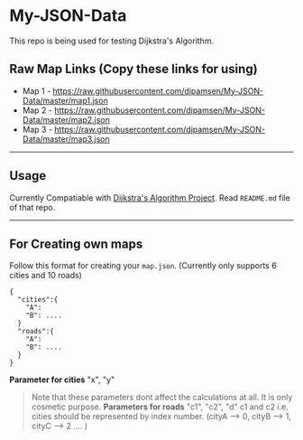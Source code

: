 # My-JSON-Data
This repo is being used for testing Dijkstra's Algorithm.
## Raw Map Links (Copy these links for using)
- Map 1 - https://raw.githubusercontent.com/dipamsen/My-JSON-Data/master/map1.json
- Map 2 - https://raw.githubusercontent.com/dipamsen/My-JSON-Data/master/map2.json
- Map 3 - https://raw.githubusercontent.com/dipamsen/My-JSON-Data/master/map3.json
___
## Usage
Currently Compatiable with [Dijkstra's Algorithm Project](https://github.com/dipamsen/Dijkstra-s-algorithm).
Read `README.md` file of that repo.
___
## For Creating own maps
Follow this format for creating your `map.json`.
(Currently only supports 6 cities and 10 roads)
```
{
  "cities":{
    "A":
    "B": ....
  }
  "roads":{
    "A":
    "B": ....
  }
}
```
**Parameter for cities**
"x", "y"    
> Note that these parameters dont affect the calculations at all. It is only cosmetic purpose.
**Parameters for roads**
"c1", "c2", "d"
> c1 and c2 i.e. cities should be represented by index number. (cityA --> 0, cityB --> 1, cityC --> 2 .... )
